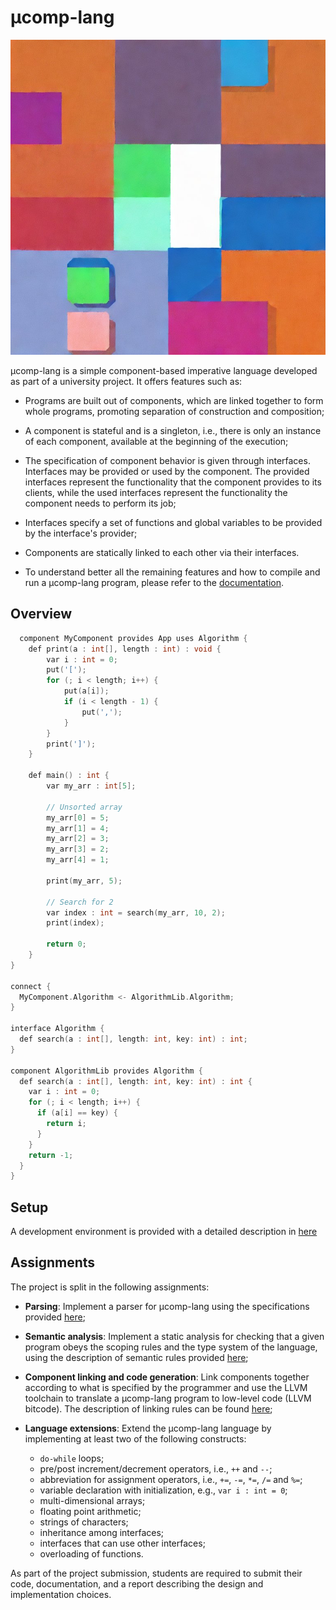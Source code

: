 # µcomp-lang

![mucomp-lang](docs/mucomp-logo.jpg)

µcomp-lang is a simple component-based imperative language developed as part of a university project. It offers features such as:

* Programs are built out of components, which are linked together to form whole programs, promoting separation of construction and composition;

* A component is stateful and is a singleton, i.e., there is only an instance of each component, available at the beginning of the execution;

* The specification of component behavior is given through interfaces. Interfaces may be provided or used by the component. The provided interfaces represent the functionality that the component provides to its clients, while the used interfaces represent the functionality the component needs to perform its job;

* Interfaces specify a set of functions and global variables to be provided by the interface's provider;

* Components are statically linked to each other via their interfaces.
* To understand better all the remaining features and how to compile and run a µcomp-lang program, please refer to the [documentation](docs/report.pdf).

## Overview
```c
  component MyComponent provides App uses Algorithm {
    def print(a : int[], length : int) : void {
        var i : int = 0;
        put('[');
        for (; i < length; i++) {
            put(a[i]);
            if (i < length - 1) {
                put(',');
            }
        }
        print(']');
    }

    def main() : int {
        var my_arr : int[5];
        
        // Unsorted array
        my_arr[0] = 5;
        my_arr[1] = 4;
        my_arr[2] = 3;
        my_arr[3] = 2;
        my_arr[4] = 1;

        print(my_arr, 5);

        // Search for 2
        var index : int = search(my_arr, 10, 2);
        print(index);
        
        return 0;
    }
}

connect {
  MyComponent.Algorithm <- AlgorithmLib.Algorithm;
}

interface Algorithm {
  def search(a : int[], length: int, key: int) : int;
}

component AlgorithmLib provides Algorithm {
  def search(a : int[], length: int, key: int) : int {
    var i : int = 0;
    for (; i < length; i++) {
      if (a[i] == key) {
        return i;
      }
    }
    return -1;
  }
}

```

## Setup 
A development environment is provided with a detailed description in [here](docs/assignment/SETUP.md)

## Assignments
The project is split in the following assignments:

* **Parsing**: Implement a parser for µcomp-lang using the specifications provided [here](docs/assignment/README-PARSER.md); 

* **Semantic analysis**: Implement a static analysis for checking that a given program obeys the scoping rules and the type system of the language, using the description of semantic rules provided [here](docs/assignment/README-SEMANTIC.md);

* **Component linking and code generation**: Link components together according to what is specified by the programmer and use the LLVM toolchain to translate a µcomp-lang program to low-level code (LLVM bitcode). The description of linking rules can be found [here](docs/assignment/README-CODEGEN.md); 

* **Language extensions**: Extend the µcomp-lang language by implementing at least two of the following constructs: 
    * `do-while` loops;
    * pre/post increment/decrement operators, i.e., `++` and `--`;
    * abbreviation for assignment operators, i.e., `+=`, `-=`, `*=`, `/=` and `%=`;
    * variable declaration with initialization, e.g., `var i : int = 0`;
    * multi-dimensional arrays;
    * floating point arithmetic;
    * strings of characters;
    * inheritance among interfaces;
    * interfaces that can use other interfaces;
    * overloading of functions. 

As part of the project submission, students are required to submit their code, documentation, and a report describing the design and implementation choices.